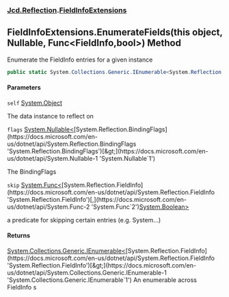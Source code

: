 ### [Jcd.Reflection](Jcd.Reflection.md 'Jcd.Reflection').[FieldInfoExtensions](FieldInfoExtensions.md 'Jcd.Reflection.FieldInfoExtensions')

## FieldInfoExtensions.EnumerateFields(this object, Nullable<BindingFlags>, Func<FieldInfo,bool>) Method

Enumerate the FieldInfo entries for a given instance

```csharp
public static System.Collections.Generic.IEnumerable<System.Reflection.FieldInfo> EnumerateFields(this object self, System.Nullable<System.Reflection.BindingFlags> flags=null, System.Func<System.Reflection.FieldInfo,bool> skip=null);
```

#### Parameters

<a name='Jcd.Reflection.FieldInfoExtensions.EnumerateFields(thisobject,System.Nullable_System.Reflection.BindingFlags_,System.Func_System.Reflection.FieldInfo,bool_).self'></a>

`self` [System.Object](https://docs.microsoft.com/en-us/dotnet/api/System.Object 'System.Object')

The data instance to reflect on

<a name='Jcd.Reflection.FieldInfoExtensions.EnumerateFields(thisobject,System.Nullable_System.Reflection.BindingFlags_,System.Func_System.Reflection.FieldInfo,bool_).flags'></a>

`flags` [System.Nullable&lt;](https://docs.microsoft.com/en-us/dotnet/api/System.Nullable-1 'System.Nullable`1')[System.Reflection.BindingFlags](https://docs.microsoft.com/en-us/dotnet/api/System.Reflection.BindingFlags 'System.Reflection.BindingFlags')[&gt;](https://docs.microsoft.com/en-us/dotnet/api/System.Nullable-1 'System.Nullable`1')

The BindingFlags

<a name='Jcd.Reflection.FieldInfoExtensions.EnumerateFields(thisobject,System.Nullable_System.Reflection.BindingFlags_,System.Func_System.Reflection.FieldInfo,bool_).skip'></a>

`skip` [System.Func&lt;](https://docs.microsoft.com/en-us/dotnet/api/System.Func-2 'System.Func`2')[System.Reflection.FieldInfo](https://docs.microsoft.com/en-us/dotnet/api/System.Reflection.FieldInfo 'System.Reflection.FieldInfo')[,](https://docs.microsoft.com/en-us/dotnet/api/System.Func-2 'System.Func`2')[System.Boolean](https://docs.microsoft.com/en-us/dotnet/api/System.Boolean 'System.Boolean')[&gt;](https://docs.microsoft.com/en-us/dotnet/api/System.Func-2 'System.Func`2')

a predicate for skipping certain entries (e.g. System...)

#### Returns

[System.Collections.Generic.IEnumerable&lt;](https://docs.microsoft.com/en-us/dotnet/api/System.Collections.Generic.IEnumerable-1 'System.Collections.Generic.IEnumerable`1')[System.Reflection.FieldInfo](https://docs.microsoft.com/en-us/dotnet/api/System.Reflection.FieldInfo 'System.Reflection.FieldInfo')[&gt;](https://docs.microsoft.com/en-us/dotnet/api/System.Collections.Generic.IEnumerable-1 'System.Collections.Generic.IEnumerable`1')
An enumerable across FieldInfo s